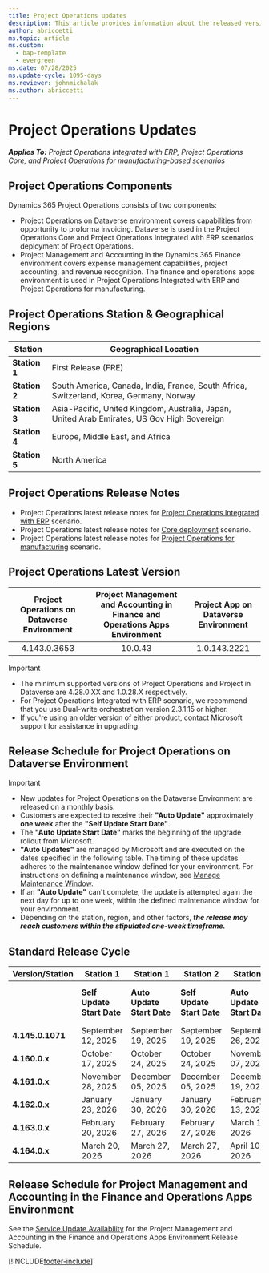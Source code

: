 ```yaml
---
title: Project Operations updates
description: This article provides information about the released versions of Dynamics 365 Project Operations.
author: abriccetti
ms.topic: article
ms.custom: 
  - bap-template
  - evergreen
ms.date: 07/28/2025
ms.update-cycle: 1095-days
ms.reviewer: johnmichalak
ms.author: abriccetti
---
```


# Project Operations Updates

_**Applies To:** Project Operations Integrated with ERP, Project Operations Core, and Project Operations for manufacturing-based scenarios_

## Project Operations Components

Dynamics 365 Project Operations consists of two components:

- Project Operations on Dataverse environment covers capabilities from opportunity to proforma invoicing. Dataverse is used in the Project Operations Core and Project Operations Integrated with ERP scenarios deployment of Project Operations.
- Project Management and Accounting in the Dynamics 365 Finance environment covers expense management capabilities, project accounting, and revenue recognition. The finance and operations apps environment is used in Project Operations Integrated with ERP and Project Operations for manufacturing.

## Project Operations Station & Geographical Regions

| **Station**   | **Geographical Location**                                                                   |
|---------------|---------------------------------------------------------------------------------------------|
| **Station 1** | First Release (FRE)                                                                         |
| **Station 2** | South America, Canada, India, France, South Africa, Switzerland, Korea, Germany, Norway     |
| **Station 3** | Asia-Pacific, United Kingdom, Australia, Japan, United Arab Emirates, US Gov High Sovereign |
| **Station 4** | Europe, Middle East, and Africa                                                             |
| **Station 5** | North America                                                                               |

## Project Operations Release Notes
- Project Operations latest release notes for [Project Operations Integrated with ERP](whats-new-june-2025-resource-based.md) scenario.
- Project Operations latest release notes for [Core deployment](../pro/whats-new/whats-new-june-2025-lite.md) scenario.
- Project Operations latest release notes for [Project Operations for manufacturing](../prod-pma/whats-new/whats-new-Feb-2024-stocked.md) scenario.

## Project Operations Latest Version

| **Project Operations on Dataverse Environment** | **Project Management and Accounting in Finance and Operations Apps Environment** | **Project App on Dataverse Environment** |
|:-----------------------------------------------:|:--------------------------------------------------------------------------------:|:----------------------------------------:|
|                   4.143.0.3653                  |                                      10.0.43                                     |                1.0.143.2221              |

> [!IMPORTANT]
> - The minimum supported versions of Project Operations and Project in Dataverse are 4.28.0.XX and 1.0.28.X respectively.
> - For Project Operations Integrated with ERP scenario, we recommend that you use Dual-write orchestration version 2.3.1.15 or higher.
> - If you're using an older version of either product, contact Microsoft support for assistance in upgrading.

## Release Schedule for Project Operations on Dataverse Environment

> [!IMPORTANT]
> - New updates for Project Operations on the Dataverse Environment are released on a monthly basis.
> - Customers are expected to receive their **"Auto Update"** approximately **one week** after the **"Self Update Start Date"**.
> - The **"Auto Update Start Date"** marks the beginning of the upgrade rollout from Microsoft.
> - **"Auto Updates"** are managed by Microsoft and are executed on the dates specified in the following table. The timing of these updates adheres to the maintenance window defined for your environment. For instructions on defining a maintenance window, see [Manage Maintenance Window](/power-platform/admin/manage-maintenance-window).
> - If an **"Auto Update"** can't complete, the update is attempted again the next day for up to one week, within the defined maintenance window for your environment.
> - Depending on the station, region, and other factors, _**the release may reach customers within the stipulated one-week timeframe.**_

## Standard Release Cycle

| **Version/Station** | **Station 1**              | **Station 1**              | **Station 2**              | **Station 2**              | **Station 3**              | **Station 3**              | **Station 4**              | **Station 4**              | **Station 5**              | **Station 5**              |
|---------------------|----------------------------|----------------------------|----------------------------|----------------------------|----------------------------|----------------------------|----------------------------|----------------------------|----------------------------|----------------------------|
|                     | **Self Update Start Date** | **Auto Update Start Date** | **Self Update Start Date** | **Auto Update Start Date** | **Self Update Start Date** | **Auto Update Start Date** | **Self Update Start Date** | **Auto Update Start Date** | **Self Update Start Date** | **Auto Update Start Date** |
| **4.145.0.1071**       | September 12, 2025         | September 19, 2025         | September 19, 2025         | September 26, 2025         | September 26, 2025         | October 03, 2025           | October 03, 2025           | October 10, 2025           | October 10, 2025           | October 17, 2025           |
| **4.160.0.x**  | October 17, 2025           | October 24, 2025           | October 24, 2025           | November 07, 2025          | October 24, 2025           | November 07, 2025          | November 07, 2025          | December 03, 2025          | November 07, 2025          | December 03, 2025          |
| **4.161.0.x**  | November 28, 2025          | December 05, 2025          | December 05, 2025          | December 19, 2025          | December 05, 2025          | December 19, 2025          | January 06, 2026           | January 20, 2026           | January 06, 2026           | January 20, 2026           |
| **4.162.0.x**    | January 23, 2026           | January 30, 2026           | January 30, 2026           | February 13, 2026          | January 30, 2026           | February 13, 2026          | February 13, 2026          | February 27, 2026          | February 13, 2026          | February 27, 2026          |
| **4.163.0.x**   | February 20, 2026          | February 27, 2026          | February 27, 2026          | March 13, 2026             | February 27, 2026          | March 13, 2026             | March 13, 2026             | March 27, 2026             | March 13, 2026             | March 27, 2026             |
| **4.164.0.x**     | March 20, 2026             | March 27, 2026             | March 27, 2026             | April 10, 2026             | March 27, 2026             | April 10, 2026             | April 10, 2026             | April 24, 2026             | April 10, 2026             | April 24, 2026             |


## Release Schedule for Project Management and Accounting in the Finance and Operations Apps Environment

See the [Service Update Availability](/dynamics365/fin-ops-core/dev-itpro/get-started/public-preview-releases) for the Project Management and Accounting in the Finance and Operations Apps Environment Release Schedule. 

[!INCLUDE[footer-include](../includes/footer-banner.md)]

